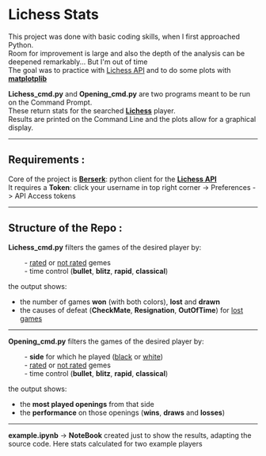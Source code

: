 # Lichess Stats

This project was done with basic coding skills, when I first approached Python.\
Room for improvement is large and also the depth of the analysis can be deepened remarkably... But I'm out of time\
The goal was to practice with [Lichess API]("https://lichess.org/api") and to do some plots with [**matplotplib**](https://matplotlib.org/stable/index.html)

**Lichess_cmd.py** and **Opening_cmd.py** are two programs meant to be run on the Command Prompt.\
These return stats for the searched [**Lichess**](https://lichess.org) player.\
Results are printed on the Command Line and the plots allow for a graphical display.

------------------------------------
## Requirements :
Core of the project is [**Berserk**](https://pypi.org/project/berserk): python client for the [**Lichess API**](https://lichess.org/api)\
It requires a **Token**: click your username in top right corner -> Preferences -> API Access tokens 

------------------------------------
## Structure of the Repo :

**Lichess_cmd.py** filters the games of the desired player by:
<br>

&ensp;&thinsp;&ensp;&thinsp;&ensp;&thinsp; - <u>rated</u> or <u>not rated</u> gemes  
&ensp;&thinsp;&ensp;&thinsp;&ensp;&thinsp; - time control (**bullet**, **blitz**, **rapid**, **classical**)

the output shows:
* the number of games **won** (with both colors), **lost** and **drawn**
* the causes of defeat (**CheckMate**, **Resignation**, **OutOfTime**) for <u>lost games</u>
---------------

**Opening_cmd.py** filters the games of the desired player by:
<br>

&ensp;&thinsp;&ensp;&thinsp;&ensp;&thinsp; -  **side** for which he played (<u>black</u> or <u>white</u>)\
&ensp;&thinsp;&ensp;&thinsp;&ensp;&thinsp; -  <u>rated</u> or <u>not rated</u> gemes\
&ensp;&thinsp;&ensp;&thinsp;&ensp;&thinsp; -  time control (**bullet**, **blitz**, **rapid**, **classical**)

the output shows:
* the **most played openings** from that side
* the **performance** on those openings (**wins**, **draws** and **losses**)
-------------------------

**example.ipynb** → **NoteBook** created just to show the results, adapting the source code. Here stats calculated for two example players
